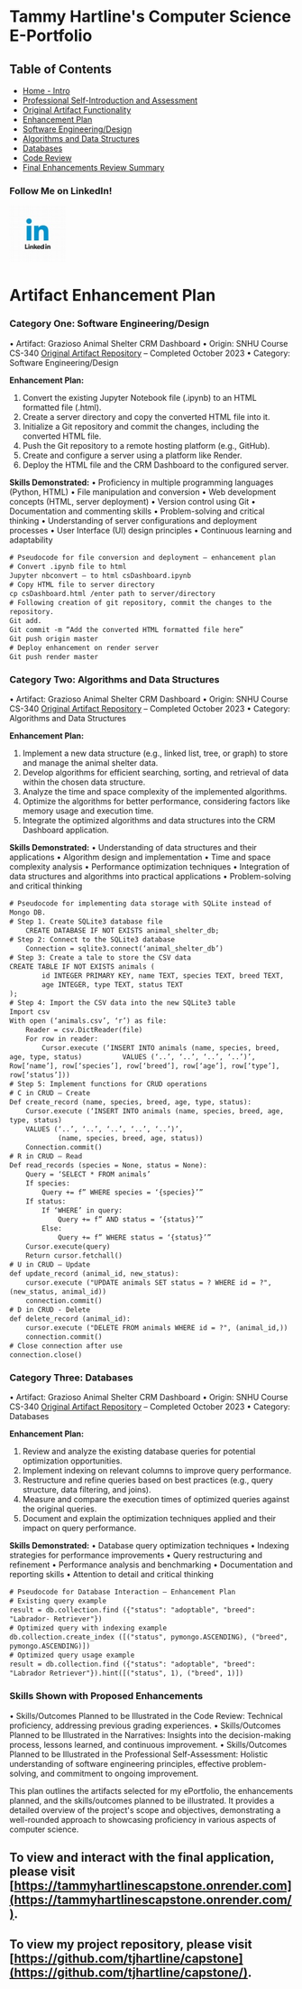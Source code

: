 # Tammy Hartline's Computer Science E-Portfolio

## Table of Contents

- [Home - Intro](/index.md/)
- [Professional Self-Introduction and Assessment](/layouts/assessment-and-intro.md/)
- [Original Artifact Functionality](/layouts/original-artifact-functionality.md/)
- [Enhancement Plan](/layouts/enhancement-plan.md/)
- [Software Engineering/Design](/layouts/software-engineering-and-design.md/)
- [Algorithms and Data Structures](/layouts/algorithms-and-data-structures.md/)
- [Databases](/layouts/databases.md/)
- [Code Review](/layouts/code-review.md/)
- [Final Enhancements Review Summary](/layouts/final-enhancements-review-summary.md/)

### Follow Me on LinkedIn!
<a href="https://www.linkedin.com/in/tammy-hartline-91981266/"><img src="linkedin.jpg" width="100" height="100" alt="LinkedIn Logo"></a>

# Artifact Enhancement Plan

### Category One: Software Engineering/Design
•	Artifact: Grazioso Animal Shelter CRM Dashboard
•	Origin: SNHU Course CS-340 [Original Artifact Repository](https://github.com/tjhartline/SNHU-CS340) – Completed October 2023
•	Category: Software Engineering/Design

**Enhancement Plan:**
1.	Convert the existing Jupyter Notebook file (.ipynb) to an HTML formatted file (.html).
2.	Create a server directory and copy the converted HTML file into it.
3.	Initialize a Git repository and commit the changes, including the converted HTML file.
4.	Push the Git repository to a remote hosting platform (e.g., GitHub).
5.	Create and configure a server using a platform like Render.
6.	Deploy the HTML file and the CRM Dashboard to the configured server.

**Skills Demonstrated:**
•	Proficiency in multiple programming languages (Python, HTML)
•	File manipulation and conversion
•	Web development concepts (HTML, server deployment)
•	Version control using Git
•	Documentation and commenting skills
•	Problem-solving and critical thinking
•	Understanding of server configurations and deployment processes
•	User Interface (UI) design principles
•	Continuous learning and adaptability

```
# Pseudocode for file conversion and deployment – enhancement plan
# Convert .ipynb file to html
Jupyter nbconvert – to html csDashboard.ipynb
# Copy HTML file to server directory
cp csDashboard.html /enter path to server/directory
# Following creation of git repository, commit the changes to the repository.
Git add.
Git commit -m “Add the converted HTML formatted file here”
Git push origin master
# Deploy enhancement on render server
Git push render master
```
### Category Two: Algorithms and Data Structures
•	Artifact: Grazioso Animal Shelter CRM Dashboard
•	Origin: SNHU Course CS-340 [Original Artifact Repository](https://github.com/tjhartline/SNHU-CS340) – Completed October 2023
•	Category: Algorithms and Data Structures

**Enhancement Plan:**
1.	Implement a new data structure (e.g., linked list, tree, or graph) to store and manage the animal shelter data.
2.	Develop algorithms for efficient searching, sorting, and retrieval of data within the chosen data structure.
3.	Analyze the time and space complexity of the implemented algorithms.
4.	Optimize the algorithms for better performance, considering factors like memory usage and execution time.
5.	Integrate the optimized algorithms and data structures into the CRM Dashboard application.
   
**Skills Demonstrated:**
•	Understanding of data structures and their applications
•	Algorithm design and implementation
•	Time and space complexity analysis
•	Performance optimization techniques
•	Integration of data structures and algorithms into practical applications
•	Problem-solving and critical thinking

```
# Pseudocode for implementing data storage with SQLite instead of Mongo DB.
# Step 1. Create SQLite3 database file
	CREATE DATABASE IF NOT EXISTS animal_shelter_db;
# Step 2: Connect to the SQLite3 database
	Connection = sqlite3.connect(‘animal_shelter_db’)
# Step 3: Create a tale to store the CSV data
CREATE TABLE IF NOT EXISTS animals (
		id INTEGER PRIMARY KEY, name TEXT, species TEXT, breed TEXT,
		age INTEGER, type TEXT, status TEXT
);
# Step 4: Import the CSV data into the new SQLite3 table
Import csv
With open (‘animals.csv’, ‘r’) as file:
	Reader = csv.DictReader(file)
	For row in reader:
		Cursor.execute (‘INSERT INTO animals (name, species, breed, age, type, status) 			VALUES (‘..’, ‘..’, ‘..’, ‘..’)’,
Row[‘name’], row[‘species’], row[‘breed’], row[‘age’], row[‘type’], row[‘status’]))
# Step 5: Implement functions for CRUD operations
# C in CRUD – Create
Def create_record (name, species, breed, age, type, status):
	Cursor.execute (‘INSERT INTO animals (name, species, breed, age, type, status) 
	VALUES (‘..’, ‘..’, ‘..’, ‘..’, ‘..’)’,
			(name, species, breed, age, status))
	Connection.commit()
# R in CRUD – Read
Def read_records (species = None, status = None):
	Query = ‘SELECT * FROM animals’
	If species:
		Query += f” WHERE species = ‘{species}’”
	If status:
		If ‘WHERE’ in query:
			Query += f” AND status = ‘{status}’”
		Else:
			Query += f” WHERE status = ‘{status}’”
	Cursor.execute(query)
	Return cursor.fetchall()
# U in CRUD – Update
def update_record (animal_id, new_status):
    cursor.execute ("UPDATE animals SET status = ? WHERE id = ?", (new_status, animal_id))
    connection.commit()
# D in CRUD - Delete
def delete_record (animal_id):
    cursor.execute ("DELETE FROM animals WHERE id = ?", (animal_id,))
    connection.commit()
# Close connection after use
connection.close()
```
### Category Three: Databases
•	Artifact: Grazioso Animal Shelter CRM Dashboard
•	Origin: SNHU Course CS-340 [Original Artifact Repository](https://github.com/tjhartline/SNHU-CS340) – Completed October 2023
•	Category: Databases

**Enhancement Plan:**
1.	Review and analyze the existing database queries for potential optimization opportunities.
2.	Implement indexing on relevant columns to improve query performance.
3.	Restructure and refine queries based on best practices (e.g., query structure, data filtering, and joins).
4.	Measure and compare the execution times of optimized queries against the original queries.
5.	Document and explain the optimization techniques applied and their impact on query performance.
   
**Skills Demonstrated:**
•	Database query optimization techniques
•	Indexing strategies for performance improvements
•	Query restructuring and refinement
•	Performance analysis and benchmarking
•	Documentation and reporting skills
•	Attention to detail and critical thinking

```
# Pseudocode for Database Interaction – Enhancement Plan
# Existing query example
result = db.collection.find ({"status": "adoptable", "breed": "Labrador- Retriever"})
# Optimized query with indexing example
db.collection.create_index ([("status", pymongo.ASCENDING), ("breed", pymongo.ASCENDING)])
# Optimized query usage example
result = db.collection.find ({"status": "adoptable", "breed": "Labrador Retriever"}).hint([("status", 1), ("breed", 1)])
```
### Skills Shown with Proposed Enhancements
•	Skills/Outcomes Planned to be Illustrated in the Code Review: Technical proficiency, addressing previous grading experiences.
•	Skills/Outcomes Planned to be Illustrated in the Narratives: Insights into the decision-making process, lessons learned, and continuous improvement.
•	Skills/Outcomes Planned to be Illustrated in the Professional Self-Assessment: Holistic understanding of software engineering principles, effective problem-solving, and commitment to ongoing improvement.

This plan outlines the artifacts selected for my ePortfolio, the enhancements planned, and the skills/outcomes planned to be illustrated. It provides a detailed overview of the project's scope and objectives, demonstrating a well-rounded approach to showcasing proficiency in various aspects of computer science.

## To view and interact with the final application, please visit [https://tammyhartlinescapstone.onrender.com](https://tammyhartlinescapstone.onrender.com/).
## To view my project repository, please visit [https://github.com/tjhartline/capstone](https://github.com/tjhartline/capstone/).

